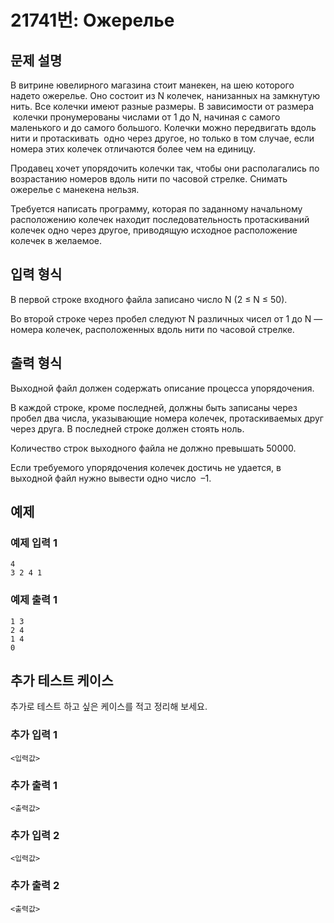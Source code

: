 # 21741번: Ожерелье

## 문제 설명


<p>В витрине ювелирного магазина стоит манекен, на шею которого надето ожерелье. Оно состоит из N колечек, нанизанных на замкнутую нить. Все колечки имеют разные размеры. В зависимости от размера &nbsp;колечки пронумерованы числами от 1 до N, начиная с самого маленького и до самого большого. Колечки можно передвигать вдоль нити и протаскивать &nbsp;одно через другое, но только в том случае, если номера этих колечек отличаются более чем на единицу.&nbsp;</p>

<p>Продавец хочет упорядочить колечки так, чтобы они располагались по возрастанию номеров вдоль нити по часовой стрелке. Снимать ожерелье с манекена нельзя.</p>

<p>Требуется написать программу, которая по заданному начальному расположению колечек находит последовательность протаскиваний колечек одно через другое, приводящую исходное расположение колечек в желаемое.</p>



## 입력 형식


<p>В первой строке входного файла записано число N (2 ≤ N ≤ 50).&nbsp;</p>

<p>Во второй строке через пробел следуют N различных чисел от 1 до N — номера колечек, расположенных вдоль нити по часовой стрелке.&nbsp;</p>



## 출력 형식


<p>Выходной файл должен содержать описание процесса упорядочения.</p>

<p>В каждой строке, кроме последней, должны быть записаны через пробел два числа, указывающие номера колечек, протаскиваемых друг через друга. В последней строке должен стоять ноль.</p>

<p>Количество строк выходного файла не должно превышать 50000.</p>

<p>Если требуемого упорядочения колечек достичь не удается, в выходной файл нужно вывести одно число &nbsp;–1.</p>



## 예제

### 예제 입력 1

```
4
3 2 4 1

```

### 예제 출력 1

```
1 3
2 4
1 4
0

```
          




## 추가 테스트 케이스

추가로 테스트 하고 싶은 케이스를 적고 정리해 보세요.

### 추가 입력 1

```
<입력값>
```

### 추가 출력 1

```
<출력값>
```

### 추가 입력 2

```
<입력값>
```

### 추가 출력 2

```
<출력값>
```
  